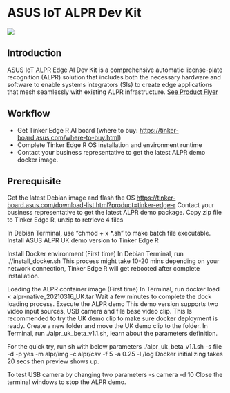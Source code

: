 # ASUS IoT ALPR Dev Kit
![](https://iot.asus.com/_nuxt/img/2527929.png)  

## Introduction
ASUS IoT ALPR Edge AI Dev Kit is a comprehensive automatic license-plate recognition (ALPR) solution that includes both the necessary hardware and software to enable systems integrators (SIs) to create edge applications that mesh seamlessly with existing ALPR infrastructure. [See Product Flyer](https://github.com/TinkerEdgeR/ALPR/blob/107683b959fd6aa8a2c791ec8256e62e5f4db7ea/ALPR%20FLYER_Eng_220114_compressed.pdf)

## Workflow
* Get Tinker Edge R AI board (where to buy: https://tinker-board.asus.com/where-to-buy.html)
* Complete Tinker Edge R OS installation and environment runtime
* Contact your business representative to get the latest ALPR demo docker image. 

## Prerequisite



Get the latest Debian image and flash the OS
https://tinker-board.asus.com/download-list.html?product=tinker-edge-r
Contact your business representative to get the latest ALPR demo package.
Copy zip file to Tinker Edge R, unzip to retrieve 4 files

In Debian Terminal, use “chmod + x *.sh” to make batch file executable.
Install ASUS ALPR UK demo version to Tinker Edge R

Install Docker environment (First time) 
In Debian Terminal, run ./<path of batch script>/install_docker.sh
This process might take 10-20 mins depending on your network connection, Tinker Edge R will get rebooted after complete installation.

Loading the ALPR container image (First time)
In Terminal, run docker load < alpr-native_20210316_UK.tar
Wait a few minutes to complete the dock loading process.
Execute the ALPR demo
This demo version supports two video input sources, USB camera and file base video clip. This Is recommended to try the UK demo clip to make sure docker deployment is ready.
Create a new folder and move the UK demo clip to the folder. 
In Terminal, run ./<path of batch scrit>alpr_uk_beta_v1.1.sh, learn about the parameters definition. 

For the quick try, run sh with below parameters
./alpr_uk_beta_v1.1.sh -s file -d <full path of folder where demo video inside> -p yes  -m alpr/img -c alpr/csv -f 5 -a 0.25 -l /log
Docker initializing takes 20 secs then preview shows up.

To test USB camera by changing two parameters
-s camera -d 10 
Close the terminal windows to stop the ALPR demo.
